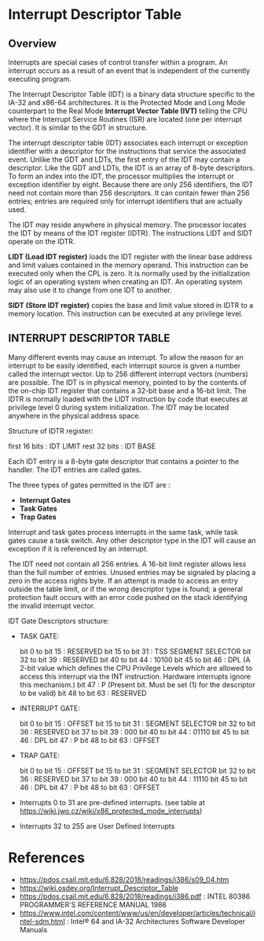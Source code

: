 # Interrupt Descriptor Table

## Overview

Interrupts are special cases of control transfer within a program. An interrupt occurs as a result of an event that is independent of the currently executing program.

The Interrupt Descriptor Table (IDT) is a binary data structure specific to the IA-32 and x86-64 architectures. It is the Protected Mode and Long Mode counterpart to the Real Mode **Interrupt Vector Table (IVT)** telling the CPU where the Interrupt Service Routines (ISR) are located (one per interrupt vector). It is similar to the GDT in structure.

The interrupt descriptor table (IDT) associates each interrupt or exception identifier with a descriptor for the instructions that service the associated event. Unlike the GDT and LDTs, the first entry of the IDT may contain a descriptor. Like the GDT and LDTs, the IDT is an array of 8-byte descriptors. To form an index into the IDT, the processor multiplies the interrupt or exception identifier by eight. Because there are only 256 identifiers, the IDT need not contain more than 256 descriptors. It can contain fewer than 256 entries; entries are required only for interrupt identifiers that are actually used.

The IDT may reside anywhere in physical memory. The processor locates the IDT by means of the IDT register (IDTR). The instructions LIDT and SIDT operate on the IDTR.

**LIDT (Load IDT register)** loads the IDT register with the linear base address and limit values contained in the memory operand. This instruction can be executed only when the CPL is zero. It is normally used by the initialization logic of an operating system when creating an IDT. An operating system may also use it to change from one IDT to another.

**SIDT (Store IDT register)** copies the base and limit value stored in IDTR to a memory location. This instruction can be executed at any privilege level. 

## INTERRUPT DESCRIPTOR TABLE

Many different events may cause an interrupt. To allow the reason for an interrupt to be easily identified, each interrupt source is given a number called the interrupt vector. Up to 256 different interrupt vectors (numbers) are possible. The IDT is in physical memory, pointed to by the contents of the on-chip IDT register that contains a 32-bit base and a 16-bit limit. The IDTR is normally loaded with the LIDT instruction by code that executes at privilege level 0 during system initialization. The IDT may be located anywhere in the physical address space. 

Structure of IDTR register:

   first 16 bits : IDT LIMIT
   rest 32 bits : IDT BASE

Each IDT entry is a 8-byte gate descriptor that contains a pointer to the handler. The IDT entries are called gates. 

The three types of gates permitted in the IDT are :

- **Interrupt Gates**
- **Task Gates** 
- **Trap Gates**

Interrupt and task gates process interrupts in the same task, while task gates cause a task switch. Any other descriptor type in the IDT will cause an exception if it is referenced by an interrupt.

The IDT need not contain all 256 entries. A 16-bit limit register allows less than the full number of entries. Unused entries may be signaled by placing a zero in the access rights byte. If an attempt is made to access an entry outside the table limit, or if the wrong descriptor type is found; a general protection fault occurs with an error code pushed on the stack identifying the invalid interrupt vector.

IDT Gate Descriptors structure:

- TASK GATE:

   bit 0 to bit 15 : RESERVED
   bit 15 to bit 31 : TSS SEGMENT SELECTOR
   bit 32 to bit 39 : RESERVED
   bit 40 to bit 44 : 10100
   bit 45 to bit 46 : DPL (A 2-bit value which defines the CPU Privilege Levels which are allowed to access this interrupt via the INT instruction. Hardware interrupts ignore this mechanism.)
   bit 47 : P (Present bit. Must be set (1) for the descriptor to be valid)
   bit 48 to bit 63 : RESERVED 

- INTERRUPT GATE:

   bit 0 to bit 15 : OFFSET
   bit 15 to bit 31 : SEGMENT SELECTOR
   bit 32 to bit 36 : RESERVED
   bit 37 to bit 39 : 000
   bit 40 to bit 44 : 01110
   bit 45 to bit 46 : DPL
   bit 47 : P
   bit 48 to bit 63 : OFFSET


- TRAP GATE:

   bit 0 to bit 15 : OFFSET
   bit 15 to bit 31 : SEGMENT SELECTOR
   bit 32 to bit 36 : RESERVED
   bit 37 to bit 39 : 000
   bit 40 to bit 44 : 11110
   bit 45 to bit 46 : DPL
   bit 47 : P
   bit 48 to bit 63 : OFFSET


- Interrupts 0 to 31 are pre-defined interrupts. (see table at https://wiki.jwo.cz/wiki/x86_protected_mode_interrupts)
- Interrupts 32 to 255 are User Defined Interrupts



# References

- https://pdos.csail.mit.edu/6.828/2018/readings/i386/s09_04.htm
- https://wiki.osdev.org/Interrupt_Descriptor_Table
- https://pdos.csail.mit.edu/6.828/2018/readings/i386.pdf : INTEL 80386 PROGRAMMER'S REFERENCE MANUAL 1986
- https://www.intel.com/content/www/us/en/developer/articles/technical/intel-sdm.html : Intel® 64 and IA-32 Architectures Software Developer Manuals




